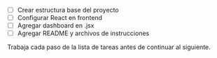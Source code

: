 - [ ] Crear estructura base del proyecto
- [ ] Configurar React en frontend
- [ ] Agregar dashboard en .jsx
- [ ] Agregar README y archivos de instrucciones

Trabaja cada paso de la lista de tareas antes de continuar al siguiente.